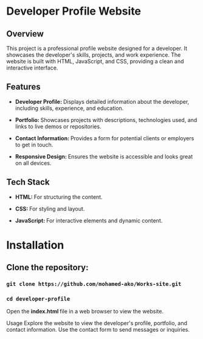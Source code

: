 # Developer Profile Website
## Overview
This project is a professional profile website designed for a developer. It showcases the developer's skills, projects, and work experience. The website is built with HTML, JavaScript, and CSS, providing a clean and interactive interface.

## Features
<ul><li><b>Developer Profile:
</b> Displays detailed information about the developer, including skills, experience, and education.
</li>
</ul>
<ul><li><b> Portfolio:
</b> Showcases projects with descriptions, technologies used, and links to live demos or repositories.
</li>
</ul>
<ul><li><b>Contact Information:
</b> Provides a form for potential clients or employers to get in touch.
</li>
</ul>
<ul><li><b>Responsive Design:
</b> Ensures the website is accessible and looks great on all devices.
</li>
</ul>

## Tech Stack

<ul><li><b>HTML:
</b> For structuring the content.
</li>
</ul>
<ul><li><b>CSS:
</b> For styling and layout.
</li>
</ul>
<ul><li><b>JavaScript:
</b> For interactive elements and dynamic content.
</li>
</ul>

# Installation
## Clone the repository:

### `git clone https://github.com/mohamed-ako/Works-site.git`
### `cd developer-profile`
Open the <b> index.html </b> file in a web browser to view the website.

Usage
Explore the website to view the developer's profile, portfolio, and contact information.
Use the contact form to send messages or inquiries.
